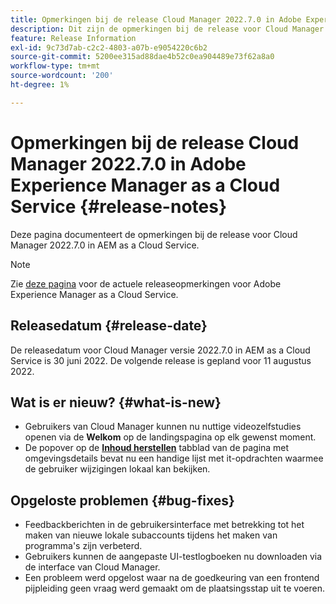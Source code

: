 ```yaml
---
title: Opmerkingen bij de release Cloud Manager 2022.7.0 in Adobe Experience Manager as a Cloud Service
description: Dit zijn de opmerkingen bij de release voor Cloud Manager 2022.7.0 in AEM as a Cloud Service.
feature: Release Information
exl-id: 9c73d7ab-c2c2-4803-a07b-e9054220c6b2
source-git-commit: 5200ee315ad88dae4b52c0ea904489e73f62a8a0
workflow-type: tm+mt
source-wordcount: '200'
ht-degree: 1%

---
```



# Opmerkingen bij de release Cloud Manager 2022.7.0 in Adobe Experience Manager as a Cloud Service {#release-notes}

Deze pagina documenteert de opmerkingen bij de release voor Cloud Manager 2022.7.0 in AEM as a Cloud Service.

>[!NOTE]
>
>Zie [deze pagina](/help/release-notes/release-notes-cloud/release-notes-current.md) voor de actuele releaseopmerkingen voor Adobe Experience Manager as a Cloud Service.

## Releasedatum {#release-date}

De releasedatum voor Cloud Manager versie 2022.7.0 in AEM as a Cloud Service is 30 juni 2022. De volgende release is gepland voor 11 augustus 2022.

## Wat is er nieuw? {#what-is-new}

* Gebruikers van Cloud Manager kunnen nu nuttige videozelfstudies openen via de **Welkom** op de landingspagina op elk gewenst moment.
* De popover op de **[Inhoud herstellen](/help/operations/backup.md)** tabblad van de pagina met omgevingsdetails bevat nu een handige lijst met it-opdrachten waarmee de gebruiker wijzigingen lokaal kan bekijken.

## Opgeloste problemen {#bug-fixes}

* Feedbackberichten in de gebruikersinterface met betrekking tot het maken van nieuwe lokale subaccounts tijdens het maken van programma&#39;s zijn verbeterd.
* Gebruikers kunnen de aangepaste UI-testlogboeken nu downloaden via de interface van Cloud Manager.
* Een probleem werd opgelost waar na de goedkeuring van een frontend pijpleiding geen vraag werd gemaakt om de plaatsingsstap uit te voeren.
